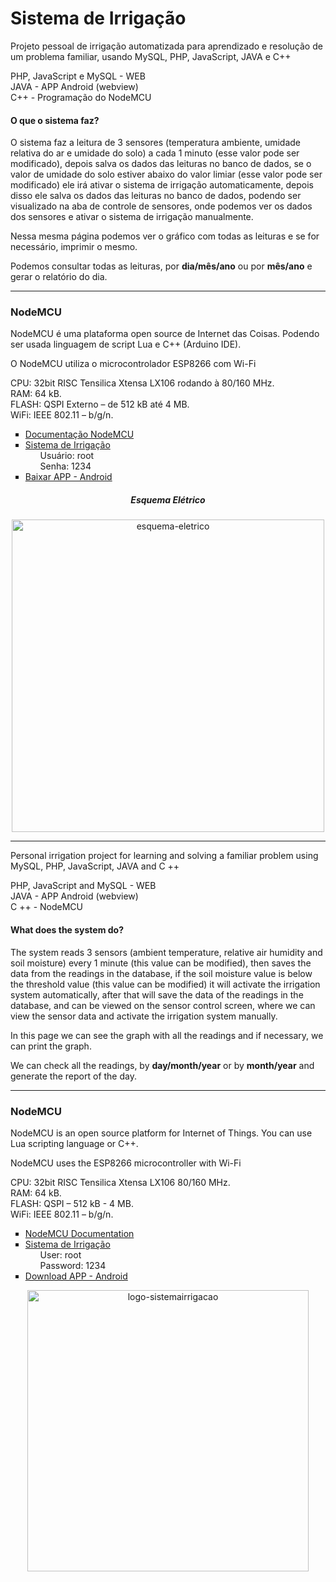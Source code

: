 <h1> Sistema de Irrigação </h1>

Projeto pessoal de irrigação automatizada para aprendizado e resolução de um problema familiar, usando MySQL, PHP, JavaScript, JAVA e C++

PHP, JavaScript e MySQL - WEB <br>
JAVA - APP Android (webview) <br>
C++ - Programação do NodeMCU <br>

<h4> O que o sistema faz? </h4> 
<p> O sistema faz a leitura de 3 sensores (temperatura ambiente, umidade relativa do ar e umidade do solo) a cada 1 minuto (esse valor pode ser modificado), depois salva os dados das leituras no banco de dados, se o valor de umidade do solo estiver abaixo do valor limiar (esse valor pode ser modificado) ele irá ativar o sistema de irrigação automaticamente, depois disso ele salva os dados das leituras no banco de dados, podendo ser visualizado na aba de controle de sensores, onde podemos ver os dados dos sensores e ativar o sistema de irrigação manualmente. </p> <p> Nessa mesma página podemos ver o gráfico com todas as leituras e se for necessário, imprimir o mesmo. </p> <p> Podemos consultar todas as leituras, por <b>dia/mês/ano</b> ou por <b>mês/ano</b> e gerar o relatório do dia. </p>

<hr>
<h3>NodeMCU</h3>

NodeMCU é uma plataforma open source de Internet das Coisas. Podendo ser usada linguagem de script Lua e C++ (Arduino IDE). 

O NodeMCU utiliza o microcontrolador ESP8266 com Wi-Fi

CPU: 32bit RISC Tensilica Xtensa LX106 rodando à 80/160 MHz.<br>
RAM: 64 kB.<br>
FLASH: QSPI Externo – de 512 kB até 4 MB.<br>
WiFi: IEEE 802.11 – b/g/n.<br>

<ul>
  <li type="square"><a href="https://nodemcu.readthedocs.io/en/master/"> Documentação NodeMCU </a></li>
  <li type="square"><a href="https://https://lukinmarsolutions.000webhostapp.com/"> Sistema de Irrigação</a></li>
  <li type="none"><ul>
	<li type="none"> Usuário: root </li>
	<li type="none"> Senha: 1234 </li>
  </ul></li>
  <li type="square"><a href="https://drive.google.com/open?id=1Vx8kYPCS5qCr1-6K050pVNb7uhBmNmfs"> Baixar APP - Android </a></li>
</ul>
<h5 align='center'> Esquema Elétrico </h5>
<p align="center"><img src="https://i.imgur.com/2DYVnzl.png" width="500" target="_blank" alt="esquema-eletrico"/></a></p>
<hr> 

Personal irrigation project for learning and solving a familiar problem using MySQL, PHP, JavaScript, JAVA and C ++

PHP, JavaScript and MySQL - WEB <br>
JAVA - APP Android (webview) <br>
C ++ - NodeMCU <br>

<h4> What does the system do? </h4>
<p> The system reads 3 sensors (ambient temperature, relative air humidity and soil moisture) every 1 minute (this value can be modified), then saves the data from the readings in the database, if the soil moisture value is below the threshold value (this value can be modified) it will activate the irrigation system automatically, after that will save the data of the readings in the database, and can be viewed on the sensor control screen, where we can view the sensor data and activate the irrigation system manually.</p> <p> In this page we can see the graph with all the readings and if necessary, we can print the graph.</p> <p> We can check all the readings, by <b>day/month/year</b> or by <b>month/year</b> and generate the report of the day. </p>

<hr>
<h3>NodeMCU</h3>

NodeMCU is an open source platform for Internet of Things. You can use Lua scripting language or C++.

NodeMCU uses the ESP8266 microcontroller with Wi-Fi

CPU: 32bit RISC Tensilica Xtensa LX106 80/160 MHz.<br>
RAM: 64 kB.<br>
FLASH: QSPI – 512 kB - 4 MB.<br>
WiFi: IEEE 802.11 – b/g/n.<br>

<ul>
  <li type="square"><a href="https://nodemcu.readthedocs.io/en/master/"> NodeMCU Documentation </a></li>
  <li type="square"><a href="https://lukinmarsolutions.000webhostapp.com/index.php"> Sistema de Irrigação </a></li>
  <li type="none"><ul>
	<li type="none"> User: root </li>
	<li type="none"> Password: 1234 </li>
  </ul></li>
  <li type="square"><a href="https://drive.google.com/open?id=1Vx8kYPCS5qCr1-6K050pVNb7uhBmNmfs"> Download APP - Android </a></li>
</ul>

<p align="center"><a href="https://lukinmarsolutions.000webhostapp.com/index.php/"><img src="https://i.imgur.com/UWMyeA2.png" width="450" target="_blank" alt="logo-sistemairrigacao"/></a></p>
